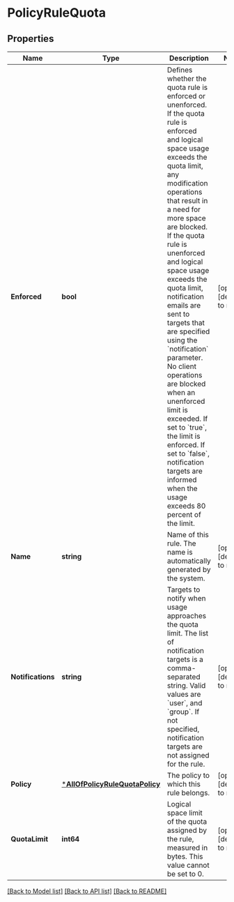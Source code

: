 # PolicyRuleQuota

## Properties
Name | Type | Description | Notes
------------ | ------------- | ------------- | -------------
**Enforced** | **bool** | Defines whether the quota rule is enforced or unenforced. If the quota rule is enforced and logical space usage exceeds the quota limit, any modification operations that result in a need for more space are blocked. If the quota rule is unenforced and logical space usage exceeds the quota limit, notification emails are sent to targets that are specified using the &#x60;notification&#x60; parameter. No client operations are blocked when an unenforced limit is exceeded. If set to &#x60;true&#x60;, the limit is enforced. If set to &#x60;false&#x60;, notification targets are informed when the usage exceeds 80 percent of the limit. | [optional] [default to null]
**Name** | **string** | Name of this rule. The name is automatically generated by the system. | [optional] [default to null]
**Notifications** | **string** | Targets to notify when usage approaches the quota limit. The list of notification targets is a comma-separated string. Valid values are &#x60;user&#x60;, and &#x60;group&#x60;. If not specified, notification targets are not assigned for the rule. | [optional] [default to null]
**Policy** | [***AllOfPolicyRuleQuotaPolicy**](AllOfPolicyRuleQuotaPolicy.md) | The policy to which this rule belongs. | [optional] [default to null]
**QuotaLimit** | **int64** | Logical space limit of the quota assigned by the rule, measured in bytes. This value cannot be set to 0. | [optional] [default to null]

[[Back to Model list]](../README.md#documentation-for-models) [[Back to API list]](../README.md#documentation-for-api-endpoints) [[Back to README]](../README.md)

